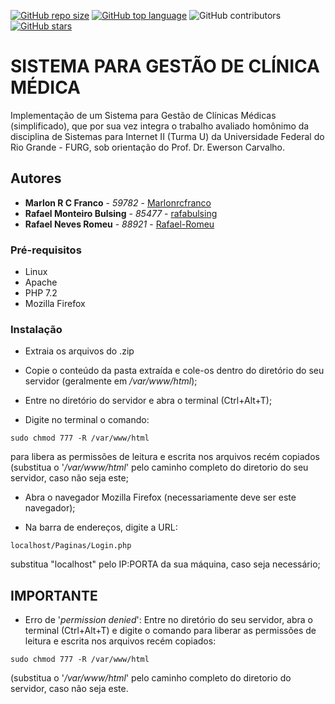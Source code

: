 [![GitHub repo size](https://img.shields.io/github/repo-size/marlonrcfranco/Sistema-para-Gestao-de-Clinica-Medica)](https://github.com/marlonrcfranco/Sistema-para-Gestao-de-Clinica-Medica)
[![GitHub top language](https://img.shields.io/github/languages/top/marlonrcfranco/Sistema-para-Gestao-de-Clinica-Medica)](https://github.com/marlonrcfranco/Sistema-para-Gestao-de-Clinica-Medica)
![GitHub contributors](https://img.shields.io/github/contributors/marlonrcfranco/Sistema-para-Gestao-de-Clinica-Medica)
[![GitHub stars](https://img.shields.io/github/stars/marlonrcfranco/Sistema-para-Gestao-de-Clinica-Medica?style=social)](https://github.com/marlonrcfranco/Sistema-para-Gestao-de-Clinica-Medica/stargazers)

# SISTEMA PARA GESTÃO DE CLÍNICA MÉDICA

Implementação de um Sistema para Gestão de Clínicas Médicas (simplificado), que por sua vez integra o trabalho avaliado homônimo da disciplina de Sistemas para Internet II (Turma U) da Universidade Federal do Rio Grande - FURG, sob orientação do Prof. Dr. Ewerson Carvalho.

## Autores

* **Marlon R C Franco** - *59782* - [Marlonrcfranco](https://github.com/marlonrcfranco)
* **Rafael Monteiro Bulsing** - *85477* - [rafabulsing](https://github.com/rafabulsing)
* **Rafael Neves Romeu** - *88921* - [Rafael-Romeu](https://github.com/Rafael-Romeu)


### Pré-requisitos

- Linux
- Apache
- PHP 7.2
- Mozilla Firefox

### Instalação

- Extraia os arquivos do .zip

- Copie o conteúdo da pasta extraída e cole-os dentro do diretório do seu servidor (geralmente em _/var/www/html_);
	
- Entre no diretório do servidor e abra o terminal (Ctrl+Alt+T);

- Digite no terminal o comando: 
```
sudo chmod 777 -R /var/www/html
```
para libera as permissões de leitura e escrita nos arquivos recém copiados (substitua o '_/var/www/html_' pelo caminho completo do diretorio do seu servidor, caso não seja este;
	
- Abra o navegador Mozilla Firefox (necessariamente deve ser este navegador);

- Na barra de endereços, digite a URL:
```
localhost/Paginas/Login.php
```
substitua "localhost" pelo IP:PORTA da sua máquina, caso seja necessário;


## IMPORTANTE

* Erro de '_permission denied_': 
Entre no diretório do seu servidor, abra o terminal (Ctrl+Alt+T) e digite o comando para liberar as permissões de leitura e escrita nos arquivos recém copiados:
```
sudo chmod 777 -R /var/www/html
```
(substitua o '_/var/www/html_' pelo caminho completo do diretorio do servidor, caso não seja este.

